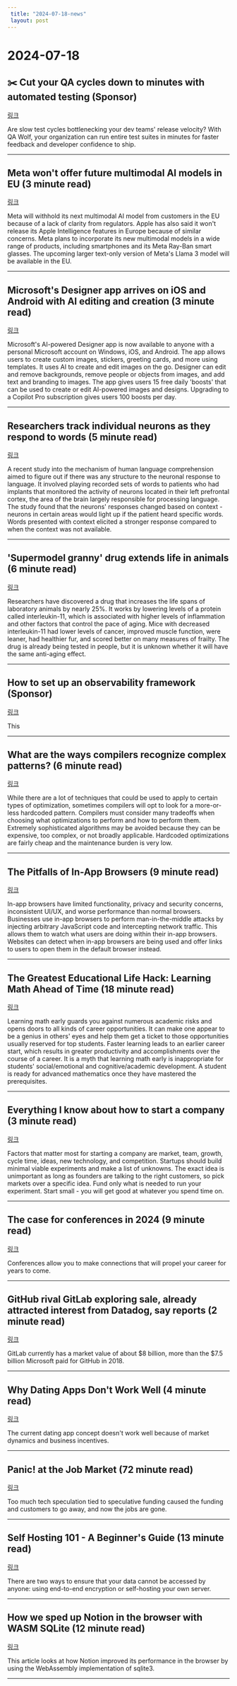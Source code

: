```yaml
---
 title: "2024-07-18-news"
 layout: post
---
```

<h1>2024-07-18</h1><h2>✂️ Cut your QA cycles down to minutes with automated testing (Sponsor)</h2><p><a href="https://www.qawolf.com/?utm_campaign=CutYourQACycles07018024&amp;utm_source=tldr&amp;utm_medium=newsletter">링크</a>  </p><p>Are slow test cycles bottlenecking your dev teams' release velocity? With QA Wolf, your organization can run entire test suites in minutes for faster feedback and developer confidence to ship.  </p><hr /><h2>Meta won't offer future multimodal AI models in EU (3 minute read)</h2><p><a href="https://www.axios.com/2024/07/17/meta-future-multimodal-ai-models-eu?utm_source=tldrnewsletter">링크</a>  </p><p>Meta will withhold its next multimodal AI model from customers in the EU because of a lack of clarity from regulators. Apple has also said it won't release its Apple Intelligence features in Europe because of similar concerns. Meta plans to incorporate its new multimodal models in a wide range of products, including smartphones and its Meta Ray-Ban smart glasses. The upcoming larger text-only version of Meta's Llama 3 model will be available in the EU. </p><hr /><h2>Microsoft's Designer app arrives on iOS and Android with AI editing and creation (3 minute read)</h2><p><a href="https://www.theverge.com/2024/7/17/24200294/microsoft-designer-app-launch-windows-ios-android-features?utm_source=tldrnewsletter">링크</a>  </p><p>Microsoft's AI-powered Designer app is now available to anyone with a personal Microsoft account on Windows, iOS, and Android. The app allows users to create custom images, stickers, greeting cards, and more using templates. It uses AI to create and edit images on the go. Designer can edit and remove backgrounds, remove people or objects from images, and add text and branding to images. The app gives users 15 free daily 'boosts' that can be used to create or edit AI-powered images and designs. Upgrading to a Copilot Pro subscription gives users 100 boosts per day. </p><hr /><h2>Researchers track individual neurons as they respond to words (5 minute read)</h2><p><a href="https://arstechnica.com/science/2024/07/researchers-track-individual-neurons-as-they-respond-to-words/?utm_source=tldrnewsletter">링크</a>  </p><p>A recent study into the mechanism of human language comprehension aimed to figure out if there was any structure to the neuronal response to language. It involved playing recorded sets of words to patients who had implants that monitored the activity of neurons located in their left prefrontal cortex, the area of the brain largely responsible for processing language. The study found that the neurons' responses changed based on context - neurons in certain areas would light up if the patient heard specific words. Words presented with context elicited a stronger response compared to when the context was not available. </p><hr /><h2>'Supermodel granny' drug extends life in animals (6 minute read)</h2><p><a href="https://www.bbc.com/news/articles/cv2gr3x3xkno?utm_source=tldrnewsletter">링크</a>  </p><p>Researchers have discovered a drug that increases the life spans of laboratory animals by nearly 25%. It works by lowering levels of a protein called interleukin-11, which is associated with higher levels of inflammation and other factors that control the pace of aging. Mice with decreased interleukin-11 had lower levels of cancer, improved muscle function, were leaner, had healthier fur, and scored better on many measures of frailty. The drug is already being tested in people, but it is unknown whether it will have the same anti-aging effect. </p><hr /><h2>How to set up an observability framework (Sponsor)</h2><p><a href="https://www.datadoghq.com/resources/best-practices-observability-framework/?utm_source=tldrnewsletter&amp;utm_medium=newsletter&amp;utm_campaign=dg-coreplatform-ww-observability-framework-tldr">링크</a>  </p><p>This  </p><hr /><h2>What are the ways compilers recognize complex patterns? (6 minute read)</h2><p><a href="https://langdev.stackexchange.com/questions/3942/what-are-the-ways-compilers-recognize-complex-patterns?utm_source=tldrnewsletter">링크</a>  </p><p>While there are a lot of techniques that could be used to apply to certain types of optimization, sometimes compilers will opt to look for a more-or-less hardcoded pattern. Compilers must consider many tradeoffs when choosing what optimizations to perform and how to perform them. Extremely sophisticated algorithms may be avoided because they can be expensive, too complex, or not broadly applicable. Hardcoded optimizations are fairly cheap and the maintenance burden is very low. </p><hr /><h2>The Pitfalls of In-App Browsers (9 minute read)</h2><p><a href="https://frontendmasters.com/blog/the-pitfalls-of-in-app-browsers/?utm_source=tldrnewsletter">링크</a>  </p><p>In-app browsers have limited functionality, privacy and security concerns, inconsistent UI/UX, and worse performance than normal browsers. Businesses use in-app browsers to perform man-in-the-middle attacks by injecting arbitrary JavaScript code and intercepting network traffic. This allows them to watch what users are doing within their in-app browsers. Websites can detect when in-app browsers are being used and offer links to users to open them in the default browser instead. </p><hr /><h2>The Greatest Educational Life Hack: Learning Math Ahead of Time (18 minute read)</h2><p><a href="https://www.justinmath.com/the-greatest-educational-life-hack-learning-math-ahead-of-time/?utm_source=tldrnewsletter">링크</a>  </p><p>Learning math early guards you against numerous academic risks and opens doors to all kinds of career opportunities. It can make one appear to be a genius in others' eyes and help them get a ticket to those opportunities usually reserved for top students. Faster learning leads to an earlier career start, which results in greater productivity and accomplishments over the course of a career. It is a myth that learning math early is inappropriate for students' social/emotional and cognitive/academic development. A student is ready for advanced mathematics once they have mastered the prerequisites. </p><hr /><h2>Everything I know about how to start a company (3 minute read)</h2><p><a href="https://docs.google.com/presentation/d/e/2PACX-1vQiN8Dp1mfdiEdmu9814l6C8GqvT2oeJZtQUSzikVzhJpST1zThd4cY_iC0fG6tPknBgC73-_6-iFvm/pub?start=true&amp;loop=false&amp;delayms=3000&amp;slide=id.g56462e0f76_0_0&amp;utm_source=tldrnewsletter">링크</a>  </p><p>Factors that matter most for starting a company are market, team, growth, cycle time, ideas, new technology, and competition. Startups should build minimal viable experiments and make a list of unknowns. The exact idea is unimportant as long as founders are talking to the right customers, so pick markets over a specific idea. Fund only what is needed to run your experiment. Start small - you will get good at whatever you spend time on. </p><hr /><h2>The case for conferences in 2024 (9 minute read)</h2><p><a href="https://newsletter.goodtechthings.com/p/the-case-for-conferences-in-2024?utm_source=tldrnewsletter">링크</a>  </p><p>Conferences allow you to make connections that will propel your career for years to come. </p><hr /><h2>GitHub rival GitLab exploring sale, already attracted interest from Datadog, say reports (2 minute read)</h2><p><a href="https://www.neowin.net/news/github-rival-gitlab-exploring-sale-already-attracted-interest-from-datadog-say-reports/?utm_source=tldrnewsletter">링크</a>  </p><p>GitLab currently has a market value of about $8 billion, more than the $7.5 billion Microsoft paid for GitHub in 2018. </p><hr /><h2>Why Dating Apps Don't Work Well (4 minute read)</h2><p><a href="https://www.fairytrail.app/why-dating-apps-dont-work/?utm_source=tldrnewsletter">링크</a>  </p><p>The current dating app concept doesn't work well because of market dynamics and business incentives. </p><hr /><h2>Panic! at the Job Market (72 minute read)</h2><p><a href="https://matt.sh/panic-at-the-job-market?utm_source=tldrnewsletter">링크</a>  </p><p>Too much tech speculation tied to speculative funding caused the funding and customers to go away, and now the jobs are gone. </p><hr /><h2>Self Hosting 101 - A Beginner's Guide (13 minute read)</h2><p><a href="https://ente.io/blog/self-hosting-101/?utm_source=tldrnewsletter">링크</a>  </p><p>There are two ways to ensure that your data cannot be accessed by anyone: using end-to-end encryption or self-hosting your own server. </p><hr /><h2>How we sped up Notion in the browser with WASM SQLite (12 minute read)</h2><p><a href="https://www.notion.so/blog/how-we-sped-up-notion-in-the-browser-with-wasm-sqlite?utm_source=tldrnewsletter">링크</a>  </p><p>This article looks at how Notion improved its performance in the browser by using the WebAssembly implementation of sqlite3. </p><hr />